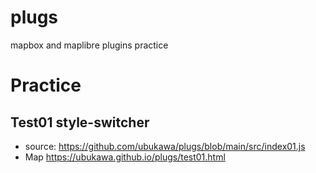 # plugs
mapbox and maplibre plugins practice


# Practice
## Test01 style-switcher
* source: https://github.com/ubukawa/plugs/blob/main/src/index01.js
* Map https://ubukawa.github.io/plugs/test01.html  

